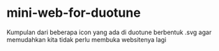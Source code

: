 # mini-web-for-duotune
Kumpulan dari beberapa icon yang ada di duotune berbentuk .svg agar memudahkan kita tidak perlu membuka websitenya lagi
